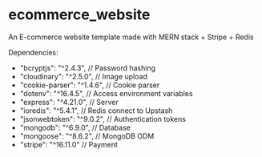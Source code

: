 # ecommerce_website
An E-commerce website template made with MERN stack + Stripe + Redis

Dependencies:
- "bcryptjs": "^2.4.3",    // Password hashing
- "cloudinary": "^2.5.0",    // Image upload
- "cookie-parser": "^1.4.6",    // Cookie parser
- "dotenv": "^16.4.5",     // Access environment variables
- "express": "^4.21.0",    // Server
- "ioredis": "^5.4.1",    // Redis connect to Upstash
- "jsonwebtoken": "^9.0.2",    // Authentication tokens
- "mongodb": "^6.9.0",    // Database
- "mongoose": "^8.6.2",    // MongoDB ODM
- "stripe": "^16.11.0"    // Payment
